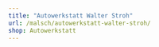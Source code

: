 ```yaml
---
title: "Autowerkstatt Walter Stroh"
url: /malsch/autowerkstatt-walter-stroh/
shop: Autowerkstatt
---
```

